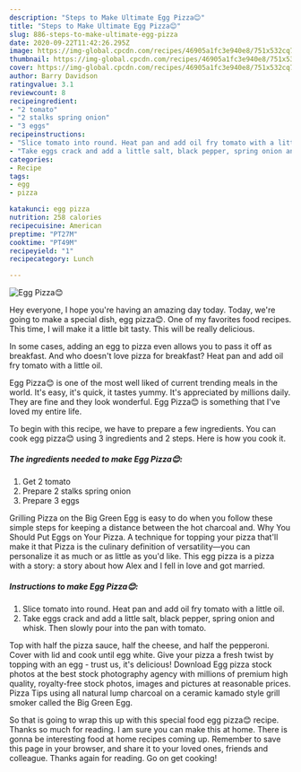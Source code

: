 ```yaml
---
description: "Steps to Make Ultimate Egg Pizza😊"
title: "Steps to Make Ultimate Egg Pizza😊"
slug: 886-steps-to-make-ultimate-egg-pizza
date: 2020-09-22T11:42:26.295Z
image: https://img-global.cpcdn.com/recipes/46905a1fc3e940e8/751x532cq70/egg-pizza😊-recipe-main-photo.jpg
thumbnail: https://img-global.cpcdn.com/recipes/46905a1fc3e940e8/751x532cq70/egg-pizza😊-recipe-main-photo.jpg
cover: https://img-global.cpcdn.com/recipes/46905a1fc3e940e8/751x532cq70/egg-pizza😊-recipe-main-photo.jpg
author: Barry Davidson
ratingvalue: 3.1
reviewcount: 8
recipeingredient:
- "2 tomato"
- "2 stalks spring onion"
- "3 eggs"
recipeinstructions:
- "Slice tomato into round. Heat pan and add oil fry tomato with a little oil."
- "Take eggs crack and add a little salt, black pepper, spring onion and whisk. Then slowly pour into the pan with tomato."
categories:
- Recipe
tags:
- egg
- pizza

katakunci: egg pizza 
nutrition: 258 calories
recipecuisine: American
preptime: "PT27M"
cooktime: "PT49M"
recipeyield: "1"
recipecategory: Lunch

---
```



![Egg Pizza😊](https://img-global.cpcdn.com/recipes/46905a1fc3e940e8/751x532cq70/egg-pizza😊-recipe-main-photo.jpg)

Hey everyone, I hope you're having an amazing day today. Today, we're going to make a special dish, egg pizza😊. One of my favorites food recipes. This time, I will make it a little bit tasty. This will be really delicious.

In some cases, adding an egg to pizza even allows you to pass it off as breakfast. And who doesn&#39;t love pizza for breakfast? Heat pan and add oil fry tomato with a little oil.

Egg Pizza😊 is one of the most well liked of current trending meals in the world. It's easy, it's quick, it tastes yummy. It's appreciated by millions daily. They are fine and they look wonderful. Egg Pizza😊 is something that I've loved my entire life.


To begin with this recipe, we have to prepare a few ingredients. You can cook egg pizza😊 using 3 ingredients and 2 steps. Here is how you cook it.

<!--inarticleads1-->

##### The ingredients needed to make Egg Pizza😊:

1. Get 2 tomato
1. Prepare 2 stalks spring onion
1. Prepare 3 eggs


Grilling Pizza on the Big Green Egg is easy to do when you follow these simple steps for keeping a distance between the hot charcoal and. Why You Should Put Eggs on Your Pizza. A technique for topping your pizza that&#39;ll make it that Pizza is the culinary definition of versatility—you can personalize it as much or as little as you&#39;d like. This egg pizza is a pizza with a story: a story about how Alex and I fell in love and got married. 

<!--inarticleads2-->

##### Instructions to make Egg Pizza😊:

1. Slice tomato into round. Heat pan and add oil fry tomato with a little oil.
1. Take eggs crack and add a little salt, black pepper, spring onion and whisk. Then slowly pour into the pan with tomato.


Top with half the pizza sauce, half the cheese, and half the pepperoni. Cover with lid and cook until egg white. Give your pizza a fresh twist by topping with an egg - trust us, it&#39;s delicious! Download Egg pizza stock photos at the best stock photography agency with millions of premium high quality, royalty-free stock photos, images and pictures at reasonable prices. Pizza Tips using all natural lump charcoal on a ceramic kamado style grill smoker called the Big Green Egg. 

So that is going to wrap this up with this special food egg pizza😊 recipe. Thanks so much for reading. I am sure you can make this at home. There is gonna be interesting food at home recipes coming up. Remember to save this page in your browser, and share it to your loved ones, friends and colleague. Thanks again for reading. Go on get cooking!
